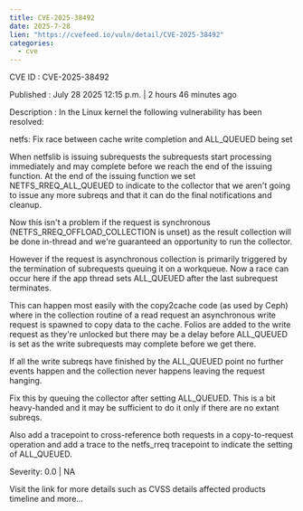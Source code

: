 ```yaml
--- 
title: CVE-2025-38492
date: 2025-7-28
lien: "https://cvefeed.io/vuln/detail/CVE-2025-38492"
categories:
  - cve
---
```


CVE ID : CVE-2025-38492

Published :  July 28
2025
12:15 p.m. | 2 hours
46 minutes ago

Description : In the Linux kernel
the following vulnerability has been resolved:

netfs: Fix race between cache write completion and ALL_QUEUED being set

When netfslib is issuing subrequests
the subrequests start processing
immediately and may complete before we reach the end of the issuing
function.  At the end of the issuing function we set NETFS_RREQ_ALL_QUEUED
to indicate to the collector that we aren't going to issue any more subreqs
and that it can do the final notifications and cleanup.

Now
this isn't a problem if the request is synchronous
(NETFS_RREQ_OFFLOAD_COLLECTION is unset) as the result collection will be
done in-thread and we're guaranteed an opportunity to run the collector.

However
if the request is asynchronous
collection is primarily triggered
by the termination of subrequests queuing it on a workqueue.  Now
a race
can occur here if the app thread sets ALL_QUEUED after the last subrequest
terminates.

This can happen most easily with the copy2cache code (as used by Ceph)
where
in the collection routine of a read request
an asynchronous write
request is spawned to copy data to the cache.  Folios are added to the
write request as they're unlocked
but there may be a delay before
ALL_QUEUED is set as the write subrequests may complete before we get
there.

If all the write subreqs have finished by the ALL_QUEUED point
no further
events happen and the collection never happens
leaving the request
hanging.

Fix this by queuing the collector after setting ALL_QUEUED.  This is a bit
heavy-handed and it may be sufficient to do it only if there are no extant
subreqs.

Also add a tracepoint to cross-reference both requests in a copy-to-request
operation and add a trace to the netfs_rreq tracepoint to indicate the
setting of ALL_QUEUED.

Severity: 0.0 | NA

Visit the link for more details
such as CVSS details
affected products
timeline
and more...
